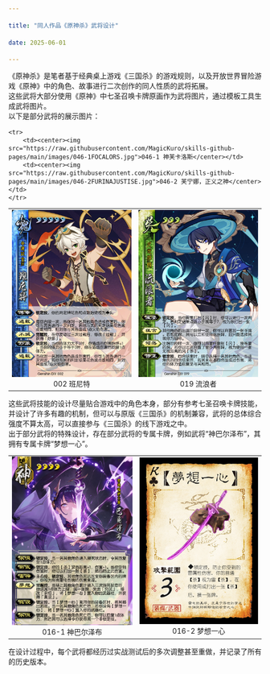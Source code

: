 ```yaml
---

title: "同人作品《原神杀》武将设计"

date: 2025-06-01

---
```


  《原神杀》是笔者基于经典桌上游戏《三国杀》的游戏规则，以及开放世界冒险游戏《原神》中的角色、故事进行二次创作的同人性质的武将拓展。<br>
  这些武将大部分使用《原神》中七圣召唤卡牌原画作为武将图片，通过模板工具生成武将图片。<br>
  以下是部分武将的展示图片：
  <table>
    <tr>
        <td><center><img src="https://raw.githubusercontent.com/MagicKuro/skills-github-pages/main/images/002BENNETT.jpg">002 班尼特</center></td>
        <td><center><img src="https://raw.githubusercontent.com/MagicKuro/skills-github-pages/main/images/019WANDERER.jpg">019 流浪者</center></td>
    </tr>

    <tr>
        <td><center><img src="https://raw.githubusercontent.com/MagicKuro/skills-github-pages/main/images/046-1FOCALORS.jpg">046-1 神芙卡洛斯</center></td>
        <td><center><img src="https://raw.githubusercontent.com/MagicKuro/skills-github-pages/main/images/046-2FURINAJUSTISE.jpg">046-2 芙宁娜，正义之神</center></td>
    </tr>
  </table>
  这些武将技能的设计尽量贴合游戏中的角色本身，部分有参考七圣召唤卡牌技能，并设计了许多有趣的机制，但可以与原版《三国杀》的机制兼容，武将的总体综合强度不算太高，可以直接参与《三国杀》的线下游戏之中。<br>
  出于部分武将的特殊设计，存在部分武将的专属卡牌，例如武将“神巴尔泽布”，其拥有专属卡牌“梦想一心”。
  <table>
    <tr>
      <td><center><img src="https://raw.githubusercontent.com/MagicKuro/skills-github-pages/main/images/巴尔泽布.jpg">016-1 神巴尔泽布</center></td>
      <td><center><img src="https://raw.githubusercontent.com/MagicKuro/skills-github-pages/main/images/016-2梦想一心.png">016-2 梦想一心</center></td>
    </tr>
  </table>
  在设计过程中，每个武将都经历过实战测试后的多次调整甚至重做，并记录了所有的历史版本。
  
